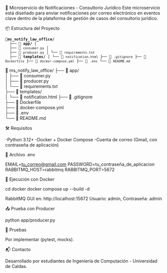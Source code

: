 📧 Microservicio de Notificaciones - Consultorio Jurídico
Este microservicio está diseñado para enviar notificaciones por correo electrónico en eventos clave dentro de la plataforma de gestión de casos del consultorio jurídico.

📦 Estructura del Proyecto

<pre><code>📁<strong>ms_notify_law_office/</strong> 
  ├── 📂 <strong>app/</strong> │ 
  ├── 🐍 <code>consumer.py</code> │ 
  ├── 🐍 <code>producer.py</code> │ └── 📄 <code>requirements.txt</code>
  ├── 📂 <strong>templates/</strong> │ └── 📄 <code>notification.html</code> ├── 📄 <code>.gitignore</code> ├── 🐳 <code>Dockerfile</code> ├── 🐳 <code>docker-compose.yml</code> ├── 🔐 <code>.env</code> └── 📄 <code>README.md</code> </code></pre>


  📁 ms_notify_law_office/
├── 📂 app/                  
│   ├── 🐍 consumer.py       
│   ├── 🐍 producer.py       
│   └── 📄 requirements.txt  
├── 📂 templates/           
│   └── 📄 notification.html 
├── 📄 .gitignore           
├── 🐳 Dockerfile           
├── 🐳 docker-compose.yml   
├── 🔐 .env                 
└── 📄 README.md            


🛠️ Requisitos

-Python 3.12+
-Docker + Docker Compose
-Cuenta de correo (Gmail, con contraseña de aplicación)

🔐 Archivo .env

EMAIL=tu_correo@gmail.com
PASSWORD=tu_contraseña_de_aplicacion
RABBITMQ_HOST=rabbitmq
RABBITMQ_PORT=5672

🐳 Ejecución con Docker

cd docker
docker compose up --build -d

RabbitMQ GUI en: http://localhost:15672
Usuario: admin, Contraseña: admin

📤 Prueba con Producer

python app/producer.py

🧪 Pruebas

Por implementar (pytest, mocks).

📬 Contacto

Desarrollado por estudiantes de Ingeniería de Computación - Universidad de Caldas.
